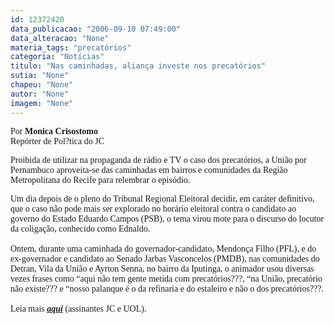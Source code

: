 ```yaml
---
id: 12372420
data_publicacao: "2006-09-10 07:49:00"
data_alteracao: "None"
materia_tags: "precatórios"
categoria: "Notícias"
titulo: "Nas caminhadas, aliança investe nos precatórios"
sutia: "None"
chapeu: "None"
autor: "None"
imagem: "None"
---
```

<p><P><FONT face=Verdana>Por <STRONG>Monica Crisostomo</STRONG><BR>Repórter de Pol?tica do JC</FONT></P></p>
<p><P><FONT face=Verdana>Proibida de utilizar na propaganda de rádio e TV o caso dos precatórios, a União por Pernambuco aproveita-se das caminhadas em bairros e comunidades da Região Metropolitana do Recife para relembrar o episódio. </FONT></P></p>
<p><P><FONT face=Verdana>Um dia depois de o pleno do Tribunal Regional Eleitoral decidir, em caráter definitivo, que o caso não pode mais ser explorado no horário eleitoral contra o candidato ao governo do Estado Eduardo Campos (PSB), o tema virou mote para o discurso do locutor da coligação, conhecido como Ednaldo.<BR><BR>Ontem, durante uma caminhada do governador-candidato, Mendonça Filho (PFL), e do ex-governador e candidato ao Senado Jarbas Vasconcelos (PMDB), nas comunidades do Detran, Vila da União e Ayrton Senna, no bairro da Iputinga, o animador usou diversas vezes frases como “aqui não tem gente metida com precatórios???, “na União, precatório não existe??? e “nosso palanque é o da refinaria e do estaleiro e não o dos precatórios???.<BR><BR>Leia mais <STRONG><EM><U><A href=\"https://jc3.uol.com.br/jornal/2006/09/10/not_200230.php\" target=_blank>aqui</A></U></EM></STRONG> (assinantes JC e UOL).</FONT> </P> </p>
